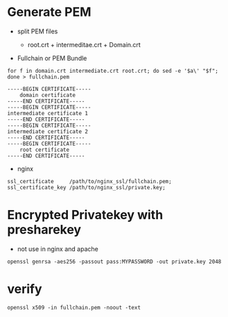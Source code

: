 # Generate PEM
- split PEM files
    * root.crt + intermeditae.crt + Domain.crt
      
- Fullchain or PEM Bundle
```
for f in domain.crt intermediate.crt root.crt; do sed -e '$a\' "$f"; done > fullchain.pem
```
```
-----BEGIN CERTIFICATE-----
    domain certificate
-----END CERTIFICATE-----
-----BEGIN CERTIFICATE-----
intermediate certificate 1
-----END CERTIFICATE-----
-----BEGIN CERTIFICATE-----
intermediate certificate 2 
-----END CERTIFICATE-----
-----BEGIN CERTIFICATE-----
    root certificate
-----END CERTIFICATE-----
```

- nginx 
```
ssl_certificate     /path/to/nginx_ssl/fullchain.pem;
ssl_certificate_key /path/to/nginx_ssl/private.key;
```
# Encrypted Privatekey with presharekey
- not use in nginx and apache
```
openssl genrsa -aes256 -passout pass:MYPASSWORD -out private.key 2048
```

# verify
```
openssl x509 -in fullchain.pem -noout -text
```

